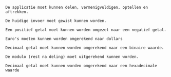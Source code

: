    De applicatie moet kunnen delen, vermenigvuldigen, optellen en aftrekken. 

    De huidige invoer moet gewist kunnen worden.  

    Een positief getal moet kunnen worden omgezet naar een negatief getal. 

    Euro's moeten kunnen worden omgerekend naar dollars 

    Decimaal getal moet kunnen worden omgerekend naar een binaire waarde. 

    De modulo (rest na deling) moet uitgerekend kunnen worden. 

    Decimaal getal moet kunnen worden omgerekend naar een hexadecimale waarde 
